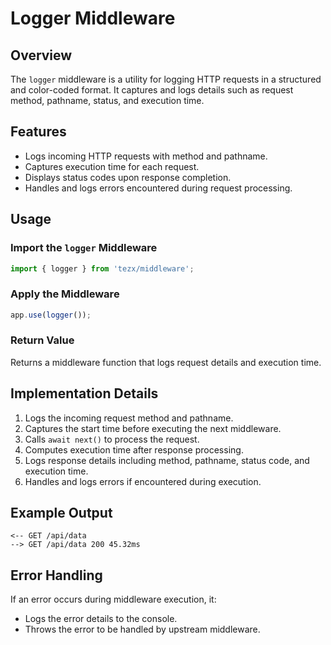 # Logger Middleware

## Overview

The `logger` middleware is a utility for logging HTTP requests in a structured and color-coded format. It captures and logs details such as request method, pathname, status, and execution time.

## Features

- Logs incoming HTTP requests with method and pathname.
- Captures execution time for each request.
- Displays status codes upon response completion.
- Handles and logs errors encountered during request processing.

## Usage

### Import the `logger` Middleware

```ts
import { logger } from 'tezx/middleware';
```

### Apply the Middleware

```ts
app.use(logger());
```

### Return Value

Returns a middleware function that logs request details and execution time.

## Implementation Details

1. Logs the incoming request method and pathname.
2. Captures the start time before executing the next middleware.
3. Calls `await next()` to process the request.
4. Computes execution time after response processing.
5. Logs response details including method, pathname, status code, and execution time.
6. Handles and logs errors if encountered during execution.

## Example Output

```
<-- GET /api/data
--> GET /api/data 200 45.32ms
```

## Error Handling

If an error occurs during middleware execution, it:

- Logs the error details to the console.
- Throws the error to be handled by upstream middleware.
